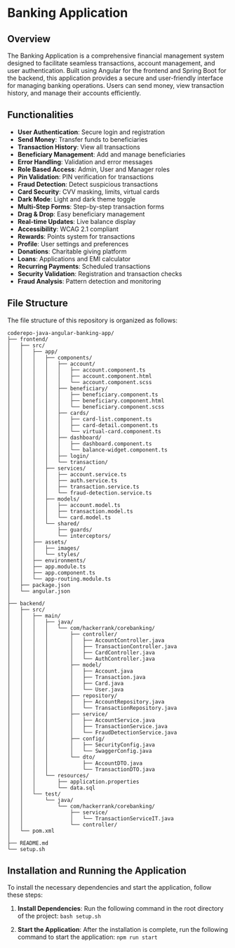 # Banking Application

## Overview
The Banking Application is a comprehensive financial management system designed to facilitate seamless transactions, account management, and user authentication. Built using Angular for the frontend and Spring Boot for the backend, this application provides a secure and user-friendly interface for managing banking operations. Users can send money, view transaction history, and manage their accounts efficiently.

## Functionalities
- **User Authentication**: Secure login and registration
- **Send Money**: Transfer funds to beneficiaries
- **Transaction History**: View all transactions
- **Beneficiary Management**: Add and manage beneficiaries
- **Error Handling**: Validation and error messages
- **Role Based Access**: Admin, User and Manager roles
- **Pin Validation**: PIN verification for transactions
- **Fraud Detection**: Detect suspicious transactions
- **Card Security**: CVV masking, limits, virtual cards
- **Dark Mode**: Light and dark theme toggle
- **Multi-Step Forms**: Step-by-step transaction forms
- **Drag & Drop**: Easy beneficiary management
- **Real-time Updates**: Live balance display
- **Accessibility**: WCAG 2.1 compliant
- **Rewards**: Points system for transactions
- **Profile**: User settings and preferences
- **Donations**: Charitable giving platform
- **Loans**: Applications and EMI calculator
- **Recurring Payments**: Scheduled transactions
- **Security Validation**: Registration and transaction checks
- **Fraud Analysis**: Pattern detection and monitoring

## File Structure
The file structure of this repository is organized as follows:

```
coderepo-java-angular-banking-app/
├── frontend/
│   ├── src/
│   │   ├── app/
│   │   │   ├── components/
│   │   │   │   ├── account/
│   │   │   │   │   ├── account.component.ts
│   │   │   │   │   ├── account.component.html
│   │   │   │   │   └── account.component.scss
│   │   │   │   ├── beneficiary/
│   │   │   │   │   ├── beneficiary.component.ts
│   │   │   │   │   ├── beneficiary.component.html
│   │   │   │   │   └── beneficiary.component.scss
│   │   │   │   ├── cards/
│   │   │   │   │   ├── card-list.component.ts
│   │   │   │   │   ├── card-detail.component.ts
│   │   │   │   │   └── virtual-card.component.ts
│   │   │   │   ├── dashboard/
│   │   │   │   │   ├── dashboard.component.ts
│   │   │   │   │   └── balance-widget.component.ts
│   │   │   │   ├── login/
│   │   │   │   └── transaction/
│   │   │   ├── services/
│   │   │   │   ├── account.service.ts
│   │   │   │   ├── auth.service.ts
│   │   │   │   ├── transaction.service.ts
│   │   │   │   └── fraud-detection.service.ts
│   │   │   ├── models/
│   │   │   │   ├── account.model.ts
│   │   │   │   ├── transaction.model.ts
│   │   │   │   └── card.model.ts
│   │   │   └── shared/
│   │   │       ├── guards/
│   │   │       └── interceptors/
│   │   ├── assets/
│   │   │   ├── images/
│   │   │   └── styles/
│   │   ├── environments/
│   │   ├── app.module.ts
│   │   ├── app.component.ts
│   │   └── app-routing.module.ts
│   ├── package.json
│   └── angular.json
│
├── backend/
│   ├── src/
│   │   ├── main/
│   │   │   ├── java/
│   │   │   │   └── com/hackerrank/corebanking/
│   │   │   │       ├── controller/
│   │   │   │       │   ├── AccountController.java
│   │   │   │       │   ├── TransactionController.java
│   │   │   │       │   ├── CardController.java
│   │   │   │       │   └── AuthController.java
│   │   │   │       ├── model/
│   │   │   │       │   ├── Account.java
│   │   │   │       │   ├── Transaction.java
│   │   │   │       │   ├── Card.java
│   │   │   │       │   └── User.java
│   │   │   │       ├── repository/
│   │   │   │       │   ├── AccountRepository.java
│   │   │   │       │   └── TransactionRepository.java
│   │   │   │       ├── service/
│   │   │   │       │   ├── AccountService.java
│   │   │   │       │   ├── TransactionService.java
│   │   │   │       │   └── FraudDetectionService.java
│   │   │   │       ├── config/
│   │   │   │       │   ├── SecurityConfig.java
│   │   │   │       │   └── SwaggerConfig.java
│   │   │   │       └── dto/
│   │   │   │           ├── AccountDTO.java
│   │   │   │           └── TransactionDTO.java
│   │   │   └── resources/
│   │   │       ├── application.properties
│   │   │       └── data.sql
│   │   └── test/
│   │       └── java/
│   │           └── com/hackerrank/corebanking/
│   │               ├── service/
│   │               │   └── TransactionServiceIT.java
│   │               └── controller/
│   └── pom.xml
│
├── README.md
└── setup.sh

```

## Installation and Running the Application

To install the necessary dependencies and start the application, follow these steps:

1. **Install Dependencies**: Run the following command in the root directory of the project:
   ```bash setup.sh```

2. **Start the Application**: After the installation is complete, run the following command to start the application:
   ```npm run start```